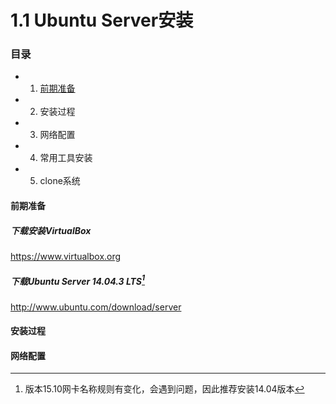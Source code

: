 # 1.1 Ubuntu Server安装
### 目录
- 1) [前期准备](#前期准备)
- 2) 安装过程
- 3) 网络配置
- 4) 常用工具安装
- 5) clone系统

#### 前期准备
##### 下载安装VirtualBox
https://www.virtualbox.org
##### 下载Ubuntu Server 14.04.3 LTS[^1]
http://www.ubuntu.com/download/server
#### 安装过程

#### 网络配置

[^1]:版本15.10网卡名称规则有变化，会遇到问题，因此推荐安装14.04版本